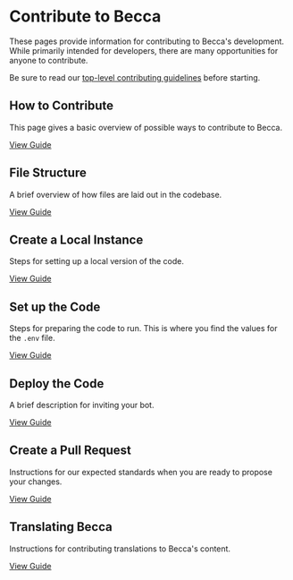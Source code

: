 # Contribute to Becca

These pages provide information for contributing to Becca's development. While primarily intended for developers, there are many opportunities for anyone to contribute.

Be sure to read our [top-level contributing guidelines](https://docs.nhcarrigan.com/#/contributing) before starting.

## How to Contribute

This page gives a basic overview of possible ways to contribute to Becca.

[View Guide](/how-to-contribute.md)

## File Structure

A brief overview of how files are laid out in the codebase.

[View Guide](/file-structure.md)

## Create a Local Instance

Steps for setting up a local version of the code.

[View Guide](/create-local.md)

## Set up the Code

Steps for preparing the code to run. This is where you find the values for the `.env` file.

[View Guide](/setup-code.md)

## Deploy the Code

A brief description for inviting your bot.

[View Guide](/deploy-code.md)

## Create a Pull Request

Instructions for our expected standards when you are ready to propose your changes.

[View Guide](/creating-pr.md)

## Translating Becca

Instructions for contributing translations to Becca's content.

[View Guide](/translation.md)
